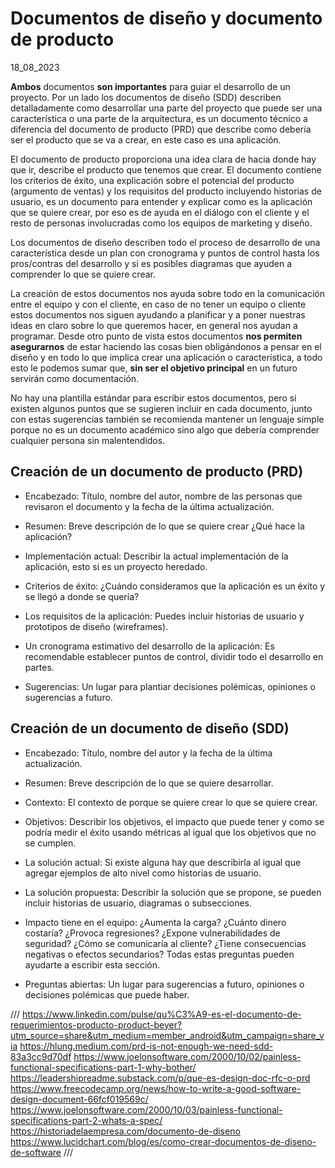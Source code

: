 # Documentos de diseño y documento de producto
18_08_2023

**Ambos** documentos **son importantes** para guiar el desarrollo de un proyecto. Por un lado los documentos de diseño (SDD) describen detalladamente como desarrollar una parte del proyecto que puede ser una característica o una parte de la arquitectura, es un documento técnico a diferencia del documento de producto (PRD) que describe como debería ser el producto que se va a crear, en este caso es una aplicación.

El documento de producto proporciona una idea clara de hacia donde hay que ir, describe el producto que tenemos que crear. El documento contiene los criterios de éxito, una explicación sobre el potencial del producto (argumento de ventas) y los requisitos del producto incluyendo historias de usuario, es un documento para entender y explicar como es la aplicación que se quiere crear, por eso es de ayuda en el diálogo con el cliente y el resto de personas involucradas como los equipos de marketing y diseño.

Los documentos de diseño describen todo el proceso de desarrollo de una característica desde un plan con cronograma y puntos de control hasta los pros/contras del desarrollo y si es posibles diagramas que ayuden a comprender lo que se quiere crear.

La creación de estos documentos nos ayuda sobre todo en la comunicación entre el equipo y con el cliente, en caso de no tener un equipo o cliente estos documentos nos siguen ayudando a planificar y a poner nuestras ideas en claro sobre lo que queremos hacer, en general nos ayudan a programar. Desde otro punto de vista estos documentos **nos permiten asegurarnos** de estar haciendo las cosas bien obligándonos a pensar en el diseño y en todo lo que implica crear una aplicación o característica, a todo esto le podemos sumar que, **sin ser el objetivo principal** en un futuro servirán como documentación.

No hay una plantilla estándar para escribir estos documentos, pero si existen algunos puntos que se sugieren incluir en cada documento, junto con estas sugerencias también se recomienda mantener un lenguaje simple porque no es un documento académico sino algo que debería comprender cualquier persona sin malentendidos.

## Creación de un documento de producto (PRD)

* Encabezado: Título, nombre del autor, nombre de las personas que revisaron el documento y la fecha de la última actualización.

* Resumen: Breve descripción de lo que se quiere crear ¿Qué hace la aplicación?

* Implementación actual: Describir la actual implementación de la aplicación, esto si es un proyecto heredado.

* Criterios de éxito: ¿Cuándo consideramos que la aplicación es un éxito y se llegó a donde se quería?

* Los requisitos de la aplicación: Puedes incluir historias de usuario y prototipos de diseño (wireframes).

* Un cronograma estimativo del desarrollo de la aplicación: Es recomendable establecer puntos de control, dividir todo el desarrollo en partes.

* Sugerencias: Un lugar para plantiar decisiones polémicas, opiniones o sugerencias a futuro.

## Creación de un documento de diseño (SDD)

* Encabezado: Título, nombre del autor y la fecha de la última actualización.

* Resumen: Breve descripción de lo que se quiere desarrollar.

* Contexto: El contexto de porque se quiere crear lo que se quiere crear.

* Objetivos: Describir los objetivos, el impacto que puede tener y como se podría medir el éxito usando métricas al igual que los objetivos que no se cumplen.

* La solución actual: Si existe alguna hay que describirla al igual que agregar ejemplos de alto nivel como historias de usuario.

* La solución propuesta: Describir la solución que se propone, se pueden incluir historias de usuario, diagramas o subsecciones.

* Impacto tiene en el equipo: ¿Aumenta la carga? ¿Cuánto dinero costaría? ¿Provoca regresiones? ¿Expone vulnerabilidades de seguridad? ¿Cómo se comunicaría al cliente? ¿Tiene consecuencias negativas o efectos secundarios? Todas estas preguntas pueden ayudarte a escribir esta sección.

* Preguntas abiertas: Un lugar para sugerencias a futuro, opiniones o decisiones polémicas que puede haber.

///
https://www.linkedin.com/pulse/qu%C3%A9-es-el-documento-de-requerimientos-producto-product-beyer?utm_source=share&utm_medium=member_android&utm_campaign=share_via
https://hlung.medium.com/prd-is-not-enough-we-need-sdd-83a3cc9d70df
https://www.joelonsoftware.com/2000/10/02/painless-functional-specifications-part-1-why-bother/
https://leadershipreadme.substack.com/p/que-es-design-doc-rfc-o-prd
https://www.freecodecamp.org/news/how-to-write-a-good-software-design-document-66fcf019569c/
https://www.joelonsoftware.com/2000/10/03/painless-functional-specifications-part-2-whats-a-spec/
https://historiadelaempresa.com/documento-de-diseno
https://www.lucidchart.com/blog/es/como-crear-documentos-de-diseno-de-software
///